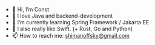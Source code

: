 - 👋 Hi, I’m Const
- 👀 I love Java and backend-development
- 🌱 I’m currently learning Spring Framework / Jakarta EE
- 💞️ I also really like Swift. (+ Rust, Go and Python)   
- 📫 How to reach me: shimanoffsky@gmail.com 

<!---
Shimanoffsky/Shimanoffsky is a ✨ special ✨ repository because its `README.md` (this file) appears on your GitHub profile.
You can click the Preview link to take a look at your changes.
--->
